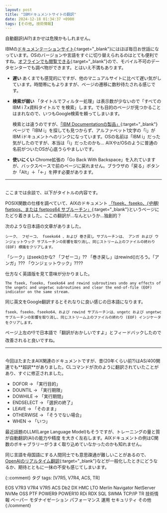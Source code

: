 ```yaml
---
layout: post
title: "IBMドキュメントサイトの翻訳"
date: 2024-12-18 01:34:37 +0900
tags: [その他, 技術情報]
---
```

自動翻訳(AI?)まかせは危険かもしれません。

IBMの[ドキュメンテーションサイト](https://www.ibm.com/docs/ja){:target="_blank"}にはほぼ毎日お世話になっています。OSのバージョンや言語をすぐに切り替えられるのはとても便利ですね。[オフラインでも閲覧できる](https://www.ibm.com/docs/en/offline){:target="_blank"}ので、モバイル不可のデータセンターでも調べ物ができます。とはいえ不満もあります。

* **遅い**
あくまでも感覚的にですが、他のマニュアルサイトに比べて遅い気がしています。時間帯にもよりますが、ページの遷移に数秒待たされる感じです。

* **検索が弱い**
「タイトルでフィルター処理」は表示数が少ないので「すべてのIBM i 7.x資料タイトルで を検索」します。でも目的のページが見つかることはまれなので、いつもGoogle検索を頼ってしまいます。<BR>

    検索とは違うのですが、[「IBM Documentationの製品」](https://www.ibm.com/docs/ja/products){:target="_blank"}ページで「IBM i」を探しても見つからず、アルファベット1文字の「i」がIBM iドキュメントへのリンクになっています。OSの名前は「IBM i」だった気がしたのですが、本当は「i」だったのかも... AIXやz/OSのように普通の名前がついたOSが心底うらやましいです。

* **使いにくい**
Chrome拡張の「Go Back With Backspace」を入れていますが、バックスペースで前のページに戻れません。ブラウザの「戻る」ボタンか「Alt」＋「←」を押す必要があります。

<hr>
<br>
ここまでは余談で、以下がタイトルの内容です。

POSIX関数の仕様を調べていて、AIXのドキュメント [「fseek、fseeko、*(中略)* fsetpos、または fsetpos64 サブルーチン」](https://www.ibm.com/docs/ja/aix/7.3?topic=f-fseek-fseeko-fseeko64-rewind-ftell-ftello-ftello64-fgetpos-fgetpos64-fsetpos-fsetpos64-subroutine){:target="_blank"}というページにたどり着きました。ここの翻訳が…なんというか…独創的？

次のような日本語の文章がありました。

```
シーク、 フゼーコ、 fseeko64 、および 巻き戻し サブルーチンは、 アンガ および ウンジェットウック サブルーチンの影響を取り消し、同じストリーム上のファイルの終わり (EOF) 標識をクリアします。
```

「シーク」はseek()かな? 「フゼーコ」?? 「巻き戻し」はrewind()だろう。「アンガ」??? 「ウンジェットウック」????

仕方なく英語版を見て意味が分かりました。

```
The fseek, fseeko, fseeko64 and rewind subroutines undo any effects of the ungetc and ungetwc subroutines and clear the end-of-file (EOF) indicator on the same stream.
```

同じ英文をGoogle翻訳するとそれなりに良い感じの日本語になります。

```
fseek、fseeko、fseeko64、および rewind サブルーチンは、ungetc および ungetwc サブルーチンの影響を取り消し、同じストリーム上のファイルの終わり (EOF) インジケータをクリアします。
```

ページ上左の👎で日本語で「翻訳がおかしいですよ」とフィードバックしたので改善されると良いですね。

<hr>
<br>
今回はたまたまAIX関連のドキュメントですが、昔(20年くらい前?)はAS/400関連でも**超訳**がありました。CLコマンドが次のように翻訳されていたことがあり、すぐに修正されました。

- DOFOR → 「実行目的」
- DOUNTIL → 「実行期限」
- DOWHILE → 「実行期間」
- ENDSELECT → 「選択の終了」
- LEAVE → 「そのまま」
- OTHERWISE → 「そうでない場合」
- WHEN → 「いつ」

最近話題のLLM(Large Language Model)もそうですが、トレーニングの量と質が自動翻訳(AI)の能力や精度
を大きく左右します。AIXドキュメントの例はC関数のボキャブラリーがうまく取り込めていなかったのかも知れません。

同じ言語を母国語にする人間同士でも意思疎通が難しいことがあるので、[OpenAIのリアルタイム翻訳](https://openai.com/index/introducing-the-realtime-api/){:target="_blank"}などが一般化したときにどうなるか、期待とともに一抹の不安も感じてしまいます。


{::comment}
タグ
tags: [V7R5, V7R4, ACS, TR]

EOS
V7R3
V7R4
V7R5
ACS
Db2
DX
HMC
LTO
Merlin
Navigator
NetServer
NVMe
OSS
PTF
POWER9
POWER10
RDi
RDX
SQL
SWMA
TCP/IP
TR
技術情報
ペーパー
モダナイゼーション
パフォーマンス
運用
セキュリティ
その他
{:/comment}
